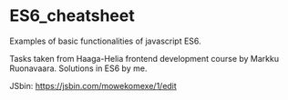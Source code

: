 # ES6_cheatsheet
Examples of basic functionalities of javascript ES6.

Tasks taken from Haaga-Helia frontend development course by Markku Ruonavaara. Solutions in ES6 by me.

JSbin:
https://jsbin.com/mowekomexe/1/edit
